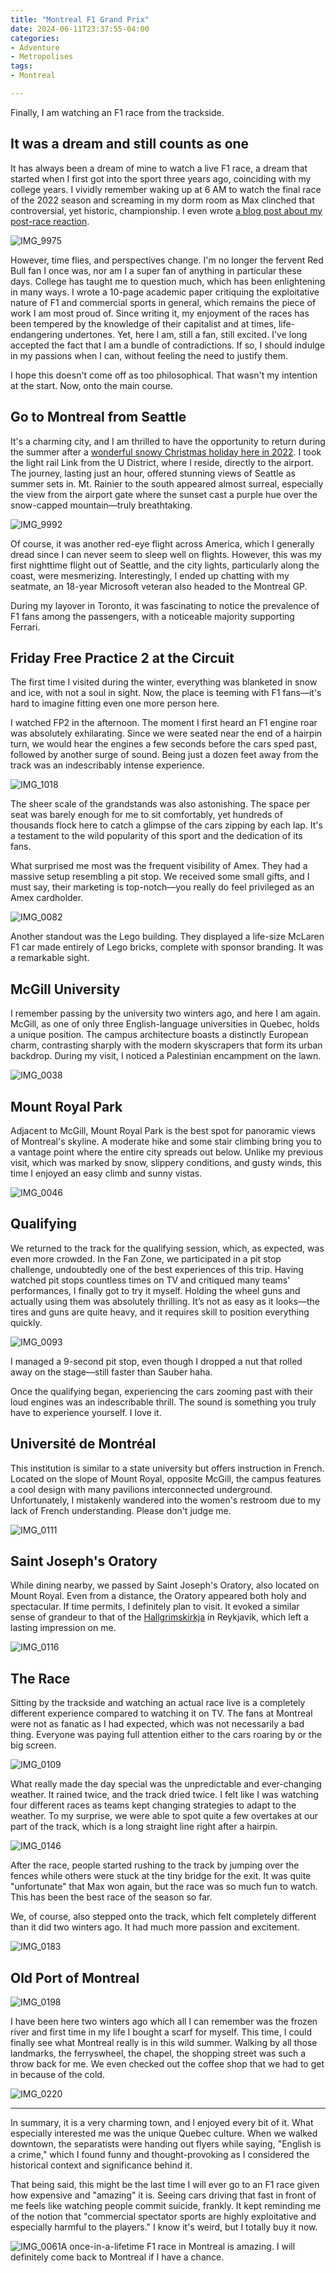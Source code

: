 ```yaml
---
title: "Montreal F1 Grand Prix"
date: 2024-06-11T23:37:55-04:00
categories:
- Adventure
- Metropolises
tags:
- Montreal

---
```


Finally, I am watching an F1 race from the trackside.

## It was a dream and still counts as one

It has always been a dream of mine to watch a live F1 race, a dream that started when I first got into the sport three years ago, coinciding with my college years. I vividly remember waking up at 6 AM to watch the final race of the 2022 season and screaming in my dorm room as Max clinched that controversial, yet historic, championship. I even wrote [a blog post about my post-race reaction](/posts/2021-12-12-f1-2021-review.md/).

![IMG_9975](IMG_9975.jpg)

However, time flies, and perspectives change. I'm no longer the fervent Red Bull fan I once was, nor am I a super fan of anything in particular these days. College has taught me to question much, which has been enlightening in many ways. I wrote  a 10-page academic paper critiquing the exploitative nature of F1 and commercial sports in general, which remains the piece of work I am most proud of. Since writing it, my enjoyment of the races has been tempered by the knowledge of their capitalist and at times, life-endangering undertones. Yet, here I am, still a fan, still excited. I've long accepted the fact that I am a bundle of contradictions. If so, I should indulge in my passions when I can, without feeling the need to justify them.

I hope this doesn't come off as too philosophical. That wasn't my intention at the start. Now, onto the main course.

## Go to Montreal from Seattle

It's a charming city, and I am thrilled to have the opportunity to return during the summer after a [wonderful snowy Christmas holiday here in 2022](/posts/2022-12-27-toronto-montreal-ottawa.md/#montreal). I took the light rail Link from the U District, where I reside, directly to the airport. The journey, lasting just an hour, offered stunning views of Seattle as summer sets in. Mt. Rainier to the south appeared almost surreal, especially the view from the airport gate where the sunset cast a purple hue over the snow-capped mountain—truly breathtaking.

![IMG_9992](IMG_9992.jpg)

Of course, it was another red-eye flight across America, which I generally dread since I can never seem to sleep well on flights. However, this was my first nighttime flight out of Seattle, and the city lights, particularly along the coast, were mesmerizing. Interestingly, I ended up chatting with my seatmate, an 18-year Microsoft veteran also headed to the Montreal GP.

During my layover in Toronto, it was fascinating to notice the prevalence of F1 fans among the passengers, with a noticeable majority supporting Ferrari.

## Friday Free Practice 2 at the Circuit

The first time I visited during the winter, everything was blanketed in snow and ice, with not a soul in sight. Now, the place is teeming with F1 fans—it's hard to imagine fitting even one more person here.

I watched FP2 in the afternoon. The moment I first heard an F1 engine roar was absolutely exhilarating. Since we were seated near the end of a hairpin turn, we would hear the engines a few seconds before the cars sped past, followed by another surge of sound. Being just a dozen feet away from the track was an indescribably intense experience.

![IMG_1018](IMG_1018.jpg)

The sheer scale of the grandstands was also astonishing. The space per seat was barely enough for me to sit comfortably, yet hundreds of thousands flock here to catch a glimpse of the cars zipping by each lap. It's a testament to the wild popularity of this sport and the dedication of its fans.

What surprised me most was the frequent visibility of Amex. They had a massive setup resembling a pit stop. We received some small gifts, and I must say, their marketing is top-notch—you really do feel privileged as an Amex cardholder.

![IMG_0082](IMG_0082.jpg)

Another standout was the Lego building. They displayed a life-size McLaren F1 car made entirely of Lego bricks, complete with sponsor branding. It was a remarkable sight.


## McGill University

I remember passing by the university two winters ago, and here I am again. McGill, as one of only three English-language universities in Quebec, holds a unique position. The campus architecture boasts a distinctly European charm, contrasting sharply with the modern skyscrapers that form its urban backdrop. During my visit, I noticed a Palestinian encampment on the lawn.

![IMG_0038](IMG_0038.jpg)

## Mount Royal Park

Adjacent to McGill, Mount Royal Park is the best spot for panoramic views of Montreal's skyline. A moderate hike and some stair climbing bring you to a vantage point where the entire city spreads out below. Unlike my previous visit, which was marked by snow, slippery conditions, and gusty winds, this time I enjoyed an easy climb and sunny vistas.

![IMG_0046](IMG_0046.jpg)

## Qualifying

We returned to the track for the qualifying session, which, as expected, was even more crowded. In the Fan Zone, we participated in a pit stop challenge, undoubtedly one of the best experiences of this trip. Having watched pit stops countless times on TV and critiqued many teams' performances, I finally got to try it myself. Holding the wheel guns and actually using them was absolutely thrilling. It’s not as easy as it looks—the tires and guns are quite heavy, and it requires skill to position everything quickly.

![IMG_0093](IMG_0093.jpg)

I managed a 9-second pit stop, even though I dropped a nut that rolled away on the stage—still faster than Sauber haha.

Once the qualifying began, experiencing the cars zooming past with their loud engines was an indescribable thrill. The sound is something you truly have to experience yourself. I love it.

## Université de Montréal

This institution is similar to a state university but offers instruction in French. Located on the slope of Mount Royal, opposite McGill, the campus features a cool design with many pavilions interconnected underground. Unfortunately, I mistakenly wandered into the women's restroom due to my lack of French understanding. Please don't judge me.

![IMG_0111](IMG_0111.jpg)

## Saint Joseph's Oratory

While dining nearby, we passed by Saint Joseph's Oratory, also located on Mount Royal. Even from a distance, the Oratory appeared both holy and spectacular. If time permits, I definitely plan to visit. It evoked a similar sense of grandeur to that of the [Hallgrimskirkja](/posts/2024-03-09-reykjavik/#hallgrimskirkja) in Reykjavik, which left a lasting impression on me.

![IMG_0116](IMG_0116.jpg)

## The Race

Sitting by the trackside and watching an actual race live is a completely different experience compared to watching it on TV. The fans at Montreal were not as fanatic as I had expected, which was not necessarily a bad thing. Everyone was paying full attention either to the cars roaring by or the big screen.

![IMG_0109](IMG_0109.jpg)

What really made the day special was the unpredictable and ever-changing weather. It rained twice, and the track dried twice. I felt like I was watching four different races as teams kept changing strategies to adapt to the weather. To my surprise, we were able to spot quite a few overtakes at our part of the track, which is a long straight line right after a hairpin.

![IMG_0146](IMG_0146.jpg)

After the race, people started rushing to the track by jumping over the fences while others were stuck at the tiny bridge for the exit. It was quite "unfortunate" that Max won again, but the race was so much fun to watch. This has been the best race of the season so far.

We, of course, also stepped onto the track, which felt completely different than it did two winters ago. It had much more passion and excitement.

![IMG_0183](IMG_0183.jpg)

## Old Port of Montreal

![IMG_0198](IMG_0198.jpg)

I have been here two winters ago which all I can remember was the frozen river and first time in my life I bought a scarf for myself. This time, I could finally see what Montreal really is in this wild summer. Walking by all those landmarks, the ferryswheel, the chapel, the shopping street was such a throw back for me. We even checked out the coffee shop that we had to get in because of the cold. 

![IMG_0220](IMG_0220.jpg)

---

In summary, it is a very charming town, and I enjoyed every bit of it. What especially interested me was the unique Quebec culture. When we walked downtown, the separatists were handing out flyers while saying, "English is a crime," which I found funny and thought-provoking as I considered the historical context and significance behind it.

That being said, this might be the last time I will ever go to an F1 race given how expensive and "amazing" it is. Seeing cars driving that fast in front of me feels like watching people commit suicide, frankly. It kept reminding me of the notion that "commercial spectator sports are highly exploitative and especially harmful to the players." I know it's weird, but I totally buy it now.

![IMG_0061](IMG_0061.jpg)A once-in-a-lifetime F1 race in Montreal is amazing. I will definitely come back to Montreal if I have a chance.
